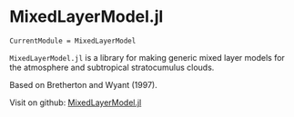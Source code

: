 # MixedLayerModel.jl

```@meta
CurrentModule = MixedLayerModel
```

`MixedLayerModel.jl` is a library for making generic mixed layer models for the atmosphere and subtropical stratocumulus clouds. 

Based on Bretherton and Wyant (1997).

Visit on github: [MixedLayerModel.jl](https://github.com/claresinger/MixedLayerModel.jl)
